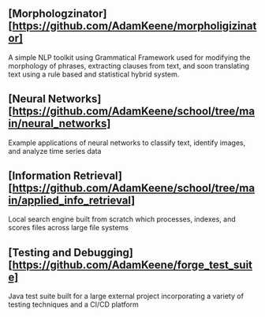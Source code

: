 ## [Morphologzinator][https://github.com/AdamKeene/morpholigizinator]

A simple NLP toolkit using Grammatical Framework used for modifying the morphology of phrases, extracting clauses from text, and soon translating text using a rule based and statistical hybrid system.

## [Neural Networks][https://github.com/AdamKeene/school/tree/main/neural_networks]

Example applications of neural networks to classify text, identify images, and analyze time series data

## [Information Retrieval][https://github.com/AdamKeene/school/tree/main/applied_info_retrieval]

Local search engine built from scratch which processes, indexes, and scores files across large file systems

## [Testing and Debugging][https://github.com/AdamKeene/forge_test_suite]

Java test suite built for a large external project incorporating a variety of testing techniques and a CI/CD platform
